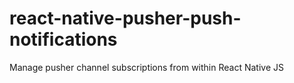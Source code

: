 # react-native-pusher-push-notifications
Manage pusher channel subscriptions from within React Native JS
